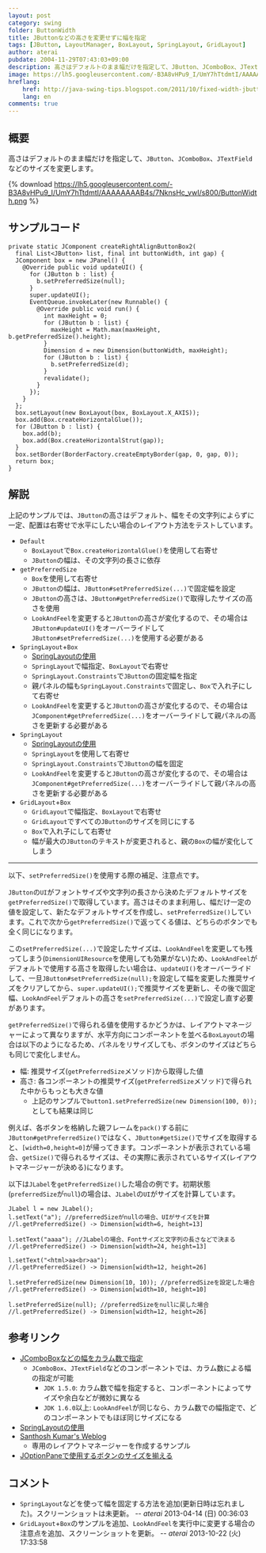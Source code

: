 ```yaml
---
layout: post
category: swing
folder: ButtonWidth
title: JButtonなどの高さを変更せずに幅を指定
tags: [JButton, LayoutManager, BoxLayout, SpringLayout, GridLayout]
author: aterai
pubdate: 2004-11-29T07:43:03+09:00
description: 高さはデフォルトのまま幅だけを指定して、JButton、JComboBox、JTextFieldなどのサイズを変更します。
image: https://lh5.googleusercontent.com/-B3A8vHPu9_I/UmY7hTtdmtI/AAAAAAAAB4s/7NknsHc_vwI/s800/ButtonWidth.png
hreflang:
    href: http://java-swing-tips.blogspot.com/2011/10/fixed-width-jbuttons-in-bottom-right.html
    lang: en
comments: true
---
```

## 概要
高さはデフォルトのまま幅だけを指定して、`JButton`、`JComboBox`、`JTextField`などのサイズを変更します。

{% download https://lh5.googleusercontent.com/-B3A8vHPu9_I/UmY7hTtdmtI/AAAAAAAAB4s/7NknsHc_vwI/s800/ButtonWidth.png %}

## サンプルコード
<pre class="prettyprint"><code>private static JComponent createRightAlignButtonBox2(
  final List&lt;JButton&gt; list, final int buttonWidth, int gap) {
  JComponent box = new JPanel() {
    @Override public void updateUI() {
      for (JButton b : list) {
        b.setPreferredSize(null);
      }
      super.updateUI();
      EventQueue.invokeLater(new Runnable() {
        @Override public void run() {
          int maxHeight = 0;
          for (JButton b : list) {
            maxHeight = Math.max(maxHeight, b.getPreferredSize().height);
          }
          Dimension d = new Dimension(buttonWidth, maxHeight);
          for (JButton b : list) {
            b.setPreferredSize(d);
          }
          revalidate();
        }
      });
    }
  };
  box.setLayout(new BoxLayout(box, BoxLayout.X_AXIS));
  box.add(Box.createHorizontalGlue());
  for (JButton b : list) {
    box.add(b);
    box.add(Box.createHorizontalStrut(gap));
  }
  box.setBorder(BorderFactory.createEmptyBorder(gap, 0, gap, 0));
  return box;
}
</code></pre>

## 解説
上記のサンプルでは、`JButton`の高さはデフォルト、幅をその文字列によらずに一定、配置は右寄せで水平にしたい場合のレイアウト方法をテストしています。

- `Default`
    - `BoxLayout`で`Box.createHorizontalGlue()`を使用して右寄せ
    - `JButton`の幅は、その文字列の長さに依存
- `getPreferredSize`
    - `Box`を使用して右寄せ
    - `JButton`の幅は、`JButton#setPreferredSize(...)`で固定幅を設定
    - `JButton`の高さは、`JButton#getPreferredSize()`で取得したサイズの高さを使用
    - `LookAndFeel`を変更すると`JButton`の高さが変化するので、その場合は`JButton#updateUI()`をオーバーライドして`JButton#setPreferredSize(...)`を使用する必要がある
- `SpringLayout`+`Box`
    - [SpringLayoutの使用](http://ateraimemo.com/Swing/SpringLayout.html)
    - `SpringLayout`で幅指定、`BoxLayout`で右寄せ
    - `SpringLayout.Constraints`で`JButton`の固定幅を指定
    - 親パネルの幅も`SpringLayout.Constraints`で固定し、`Box`で入れ子にして右寄せ
    - `LookAndFeel`を変更すると`JButton`の高さが変化するので、その場合は`JComponent#getPreferredSize(...)`をオーバーライドして親パネルの高さを更新する必要がある
- `SpringLayout`
    - [SpringLayoutの使用](http://ateraimemo.com/Swing/SpringLayout.html)
    - `SpringLayout`を使用して右寄せ
    - `SpringLayout.Constraints`で`JButton`の幅を固定
    - `LookAndFeel`を変更すると`JButton`の高さが変化するので、その場合は`JComponent#getPreferredSize(...)`をオーバーライドして親パネルの高さを更新する必要がある
- `GridLayout`+`Box`
    - `GridLayout`で幅指定、`BoxLayout`で右寄せ
    - `GridLayout`ですべての`JButton`のサイズを同じにする
    - `Box`で入れ子にして右寄せ
    - 幅が最大の`JButton`のテキストが変更されると、親の`Box`の幅が変化してしまう

<!-- dummy comment line for breaking list -->

- - - -
以下、`setPreferredSize()`を使用する際の補足、注意点です。

`JButton`の`UI`がフォントサイズや文字列の長さから決めたデフォルトサイズを`getPreferredSize()`で取得しています。高さはそのまま利用し、幅だけ一定の値を設定して、新たなデフォルトサイズを作成し、`setPreferredSize()`しています。これで次から`getPreferredSize()`で返ってくる値は、どちらのボタンでも全く同じになります。

この`setPreferredSize(...)`で設定したサイズは、`LookAndFeel`を変更しても残ってしまう(`DimensionUIResource`を使用しても効果がない)ため、`LookAndFeel`がデフォルトで使用する高さを取得したい場合は、`updateUI()`をオーバーライドして、一旦`JButton#setPreferredSize(null);`を設定して幅を変更した推奨サイズをクリアしてから、`super.updateUI();`で推奨サイズを更新し、その後で固定幅、`LookAndFeel`デフォルトの高さを`setPreferredSize(...)`で設定し直す必要があります。

`getPreferredSize()`で得られる値を使用するかどうかは、レイアウトマネージャーによって異なりますが、水平方向にコンポーネントを並べる`BoxLayout`の場合は以下のようになるため、パネルをリサイズしても、ボタンのサイズはどちらも同じで変化しません。

- 幅: 推奨サイズ(`getPreferredSize`メソッド)から取得した値
- 高さ: 各コンポーネントの推奨サイズ(`getPreferredSize`メソッド)で得られた中からもっとも大きな値
    - 上記のサンプルで`button1.setPreferredSize(new Dimension(100, 0));`としても結果は同じ

<!-- dummy comment line for breaking list -->

例えば、各ボタンを格納した親フレームを`pack()`する前に`JButton#getPreferredSize()`ではなく、`JButton#getSize()`でサイズを取得すると、`[width=0,height=0]`が帰ってきます。コンポーネントが表示されている場合、`getSize()`で得られるサイズは、その実際に表示されているサイズ(レイアウトマネージャーが決める)になります。

以下は`JLabel`を`getPreferredSize()`した場合の例です。初期状態(`preferredSize`が`null`)の場合は、`JLabel`の`UI`がサイズを計算しています。

<pre class="prettyprint"><code>JLabel l = new JLabel();
l.setText("a"); //preferredSizeがnullの場合、UIがサイズを計算
//l.getPreferredSize() -&gt; Dimension[width=6, height=13]

l.setText("aaaa"); //JLabelの場合、Fontサイズと文字列の長さなどで決まる
//l.getPreferredSize() -&gt; Dimension[width=24, height=13]

l.setText("&lt;html&gt;aa&lt;br&gt;aa");
//l.getPreferredSize() -&gt; Dimension[width=12, height=26]

l.setPreferredSize(new Dimension(10, 10)); //preferredSizeを設定した場合
//l.getPreferredSize() -&gt; Dimension[width=10, height=10]

l.setPreferredSize(null); //preferredSizeをnullに戻した場合
//l.getPreferredSize() -&gt; Dimension[width=12, height=26]
</code></pre>

## 参考リンク
- [JComboBoxなどの幅をカラム数で指定](http://ateraimemo.com/Swing/SetColumns.html)
    - `JComboBox`、`JTextField`などのコンポーネントでは、カラム数による幅の指定が可能
        - `JDK 1.5.0`: カラム数で幅を指定すると、コンポーネントによってサイズや余白などが微妙に異なる
        - `JDK 1.6.0`以上: `LookAndFeel`が同じなら、カラム数での幅指定で、どのコンポーネントでもほぼ同じサイズになる
- [SpringLayoutの使用](http://ateraimemo.com/Swing/SpringLayout.html)
- [Santhosh Kumar's Weblog](http://www.jroller.com/santhosh/entry/how_do_you_layout_command)
    - 専用のレイアウトマネージャーを作成するサンプル
- [JOptionPaneで使用するボタンのサイズを揃える](http://ateraimemo.com/Swing/SameSizeButtons.html)

<!-- dummy comment line for breaking list -->

## コメント
- `SpringLayout`などを使って幅を固定する方法を追加(更新日時は忘れました)。スクリーンショットは未更新。 -- *aterai* 2013-04-14 (日) 00:36:03
- `GridLayout`+`Box`のサンプルを追加、`LookAndFeel`を実行中に変更する場合の注意点を追加、スクリーンショットを更新。 -- *aterai* 2013-10-22 (火) 17:33:58

<!-- dummy comment line for breaking list -->
